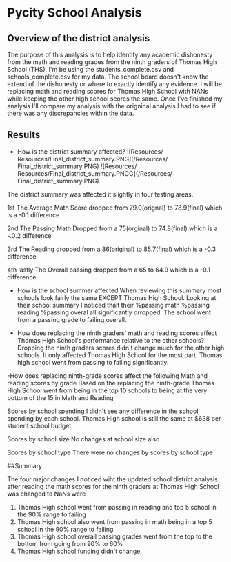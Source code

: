# Pycity School Analysis

## Overview of the district analysis
The purpose of this analysis is to help identify any academic dishonesty from the math and reading  grades from the ninth graders of Thomas High School (THS). I'm be using the students_complete.csv and schools_complete.csv for my data. The school board doesn't know the extend of the dishonesty or where to exactly identify  any evidence.  I will be replacing math and reading scores for Thomas High School with NANs while keeping the other high school scores the same. Once I've finished my analysis I'll compare my analysis with the origninal analysis I had to see if there was any discrepancies within the data. 

## Results

- How is the district summary affected?
![Resources/ Resources/Final_district_summary.PNG](/Resources/ Final_district_summary.PNG)
![Resources/ Resources/Final_district_summary.PNGG](/Resources/ Final_district_summary.PNG)

The district summary was affected it slightly in four testing areas.

1st The Average Math Score dropped from 79.0(orignal) to 78.9(final) which is a -0.1 difference 

2nd The Passing Math Dropped from a 75(orginal) to 74.8(final) which is a -.0.2 difference 

3rd The Reading dropped from a 86(original) to 85.7(final) which is a -0.3 difference 

4th lastly The Overall passing dropped from a 65 to 64.9 which is a -0.1 difference

- How is the school summer affected
When reviewing this summary most schools look fairly the same EXCEPT Thomas High School. Looking at their school summary I noticed thait their 
%passing math
%passing reading
%passing overal
all significantly drropped. The school went from a passing grade to failing overall. 

- How does replacing the ninth graders' math and reading scores affect Thomas High School's performance relative to the other schools?
Dropping the ninth graders scores didn't change much for the other high schools. It only affected Thomas High School for the most part. Thomas high school went from passing to failing significantly. 

-How does replacing ninth-grade scores affect the following
  Math and reading scores by grade
  Based on the replacing the ninth-grade Thomas High School went from being in the top 10 schools to being at the very bottom of the 15 in Math and Reading
  
  Scores by school spending
  I didn't see any difference in the school spending by each school. Thomas High school is still the same at $638 per student school budget
  
 Scores by school size
 No changes at school size also 
 
 Scores by school type
 There were no changes by scores by school type
 
 ##Summary
 
 The four major changes I noticed wiht the updated school district analysis after reading the math scores for the ninth graders at Thomas High School was changed to NaNs were
 1. Thomas High school went from passing in reading and top 5 school in the 90% range to failing
 2. Thomas High school also went from passing in math being in a top 5 school in the 90% range to failing
 3. Thomas High school overall passing grades went from the top to the bottom from going from 90% to 60%
 4. Thomas High school funding didn't change. 
  
